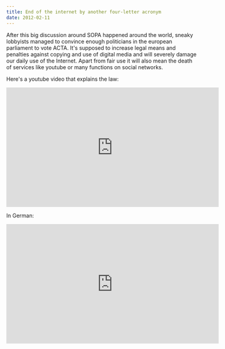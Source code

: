 ```yaml
---
title: End of the internet by another four-letter acronym
date: 2012-02-11
---
```

After this big discussion around SOPA happened around the world, sneaky lobbyists managed to convince enough politicians in the european parliament to vote ACTA. It's supposed to increase legal means and penalties against copying and use of digital media and will severely damage our daily use of the Internet. Apart from fair use it will also mean the death of services like youtube or many functions on social networks.

Here's a youtube video that explains the law:
<iframe width="560" height="315" src="http://www.youtube.com/embed/N8Xg_C2YmG0" frameborder="0" allowfullscreen></iframe>

In German:
<iframe width="560" height="315" src="http://www.youtube.com/embed/RIcaexug-M0" frameborder="0" allowfullscreen></iframe>
